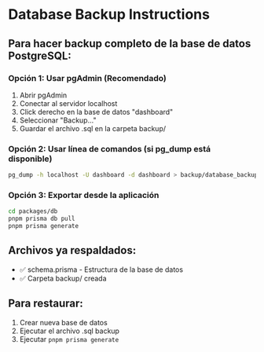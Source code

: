 # Database Backup Instructions

## Para hacer backup completo de la base de datos PostgreSQL:

### Opción 1: Usar pgAdmin (Recomendado)
1. Abrir pgAdmin
2. Conectar al servidor localhost
3. Click derecho en la base de datos "dashboard"
4. Seleccionar "Backup..."
5. Guardar el archivo .sql en la carpeta backup/

### Opción 2: Usar línea de comandos (si pg_dump está disponible)
```bash
pg_dump -h localhost -U dashboard -d dashboard > backup/database_backup.sql
```

### Opción 3: Exportar desde la aplicación
```bash
cd packages/db
pnpm prisma db pull
pnpm prisma generate
```

## Archivos ya respaldados:
- ✅ schema.prisma - Estructura de la base de datos
- ✅ Carpeta backup/ creada

## Para restaurar:
1. Crear nueva base de datos
2. Ejecutar el archivo .sql backup
3. Ejecutar `pnpm prisma generate`